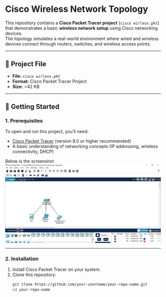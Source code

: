 # Cisco Wireless Network Topology

This repository contains a **Cisco Packet Tracer project** (`cisco wirless.pkt`) that demonstrates a basic **wireless network setup** using Cisco networking devices.  
The topology simulates a real-world environment where wired and wireless devices connect through routers, switches, and wireless access points. 

---

## 📂 Project File
- **File:** `cisco wirless.pkt`  
- **Format:** Cisco Packet Tracer Project  
- **Size:** ~42 KB  

---

## 🚀 Getting Started

### 1. Prerequisites
To open and run this project, you’ll need:

- [Cisco Packet Tracer](https://www.netacad.com/courses/packet-tracer) (version 8.0 or higher recommended)  
- A basic understanding of networking concepts (IP addressing, wireless connectivity, DHCP)

Below is the screenshot
![Network](/Cisco%20Packet%20Tracer%20-%20C__Users_USER_Cisco%20Packet%20Tracer%208.2.2_saves_cisco%20wirless.pkt%209_19_2025%205_52_35%20PM.png)

---

### 2. Installation
1. Install Cisco Packet Tracer on your system.  
2. Clone this repository:  
   ```bash
   git clone https://github.com/your-username/your-repo-name.git
   cd your-repo-name
